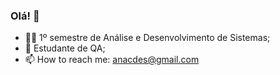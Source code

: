 ### Olá! 👋

- 👩‍🎓	1º semestre de Análise e Desenvolvimento de Sistemas;
- 🌱 Estudante de QA;
- 📫 How to reach me: anacdes@gmail.com
